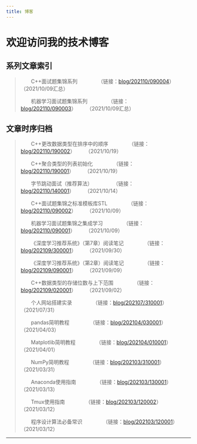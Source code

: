 ```yaml
---
title: 博客
---
```


# 欢迎访问我的技术博客

<script type="text/javascript" src="/include/head.js"></script>

## 系列文章索引

> &emsp;&emsp;C++面试题集锦系列&emsp;&emsp;&emsp;&emsp;（链接：<a href="https://www.dywan.xyz/blog/202110/090004">blog/202110/090004</a>）&emsp;&emsp;（2021/10/09汇总）
> 
> &emsp;&emsp;机器学习面试题集锦系列&emsp;&emsp;&emsp;&emsp;（链接：<a href="https://www.dywan.xyz/blog/202110/090003">blog/202110/090003</a>）&emsp;&emsp;（2021/10/09汇总）

## 文章时序归档

> &emsp;&emsp;C++更改数据类型在排序中的顺序&emsp;&emsp;&emsp;&emsp;（链接：<a href="https://www.dywan.xyz/blog/202110/190002">blog/202110/190002</a>）&emsp;&emsp;（2021/10/19）
> 
> &emsp;&emsp;C++聚合类型的列表初始化&emsp;&emsp;&emsp;&emsp;（链接：<a href="https://www.dywan.xyz/blog/202110/190001">blog/202110/190001</a>）&emsp;&emsp;（2021/10/19）
> 
> &emsp;&emsp;字节跳动面试（推荐算法）&emsp;&emsp;&emsp;&emsp;（链接：<a href="https://www.dywan.xyz/blog/202110/140001">blog/202110/140001</a>）&emsp;&emsp;（2021/10/14）
> 
> &emsp;&emsp;C++面试题集锦之标准模板库STL&emsp;&emsp;&emsp;&emsp;（链接：<a href="https://www.dywan.xyz/blog/202110/090002">blog/202110/090002</a>）&emsp;&emsp;（2021/10/09）
> 
> &emsp;&emsp;机器学习面试题集锦之集成学习&emsp;&emsp;&emsp;&emsp;（链接：<a href="https://www.dywan.xyz/blog/202110/090001">blog/202110/090001</a>）&emsp;&emsp;（2021/10/09）
> 
> &emsp;&emsp;《深度学习推荐系统》（第7章）阅读笔记&emsp;&emsp;&emsp;&emsp;（链接：<a href="https://www.dywan.xyz/blog/202109/300001">blog/202109/300001</a>）&emsp;&emsp;（2021/09/30）
> 
> &emsp;&emsp;《深度学习推荐系统》（第2章）阅读笔记&emsp;&emsp;&emsp;&emsp;（链接：<a href="https://www.dywan.xyz/blog/202109/090001">blog/202109/090001</a>）&emsp;&emsp;（2021/09/09）
> 
> &emsp;&emsp;C++数据类型的存储位数与上下范围&emsp;&emsp;&emsp;&emsp;（链接：<a href="https://www.dywan.xyz/blog/202109/020001">blog/202109/020001</a>）&emsp;&emsp;（2021/09/02）
> 
> &emsp;&emsp;个人网站搭建实录&emsp;&emsp;&emsp;&emsp;（链接：<a href="https://www.dywan.xyz/blog/202107/310001">blog/202107/310001</a>）&emsp;&emsp;（2021/07/31）
> 
> &emsp;&emsp;pandas简明教程&emsp;&emsp;&emsp;&emsp;（链接：<a href="https://www.dywan.xyz/blog/202104/030001">blog/202104/030001</a>）&emsp;&emsp;（2021/04/03）
> 
> &emsp;&emsp;Matplotlib简明教程&emsp;&emsp;&emsp;&emsp;（链接：<a href="https://www.dywan.xyz/blog/202104/010001">blog/202104/010001</a>）&emsp;&emsp;（2021/04/01）
> 
> &emsp;&emsp;NumPy简明教程&emsp;&emsp;&emsp;&emsp;（链接：<a href="https://www.dywan.xyz/blog/202103/310001">blog/202103/310001</a>）&emsp;&emsp;（2021/03/31）
> 
> &emsp;&emsp;Anaconda使用指南&emsp;&emsp;&emsp;&emsp;（链接：<a href="https://www.dywan.xyz/blog/202103/130001">blog/202103/130001</a>）&emsp;&emsp;（2021/03/13）
> 
> &emsp;&emsp;Tmux使用指南&emsp;&emsp;&emsp;&emsp;（链接：<a href="https://www.dywan.xyz/blog/202103/120002">blog/202103/120002</a>）&emsp;&emsp;（2021/03/12）
> 
> &emsp;&emsp;程序设计算法必备常识&emsp;&emsp;&emsp;&emsp;（链接：<a href="https://www.dywan.xyz/blog/202103/120001">blog/202103/120001</a>）&emsp;&emsp;（2021/03/12）

---

<script type="text/javascript" src="/include/tail.js"></script>
